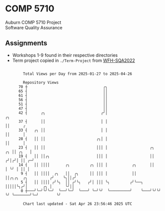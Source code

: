 # COMP 5710
Auburn COMP 5710 Project  
Software Quality Assurance

## Assignments
- Workshops 1-9 found in their respective directories
- Term project copied in `./Term-Project` from [WFH-SQA2022](https://github.com/wumphlett/WFH-SQA2022-AUBURN)

```

        Total Views per Day from 2025-01-27 to 2025-04-26

        Repository Views
      70 ┼                                  ╭╮
      65 ┤                                  ││
      61 ┤                                  ││
      56 ┤                                  ││
      51 ┤                                  ││
      47 ┤                                  ││
      42 ┤      ╭╮                         ╭╯│                                            ╭╮
      37 ┤      ││                         │ │                                            ││      ╭
      33 ┤   ╭╮ ││                         │ │                                            ││      │
      28 ┤   ││ ││                       ╭╮│ │                                            ││      │
      23 ┤   ││ ││                       │││ │                   ╭╮                    ╭╮ ││ ╭╮   │
      19 ┤   ││ ││╭╮                     │││ │                   ││                   ╭╯│╭╯│ ││ ╭─╯
      14 ┤   ││ ││││       ╭╮         ╭╮ │││ │           ╭╮      ││                   │ ╰╯ │ ││ │
       9 ┤   ││ ││││  ╭╮   ││  ╭╮     ││ │││ │           ││      ││╭╮╭╮  ╭╮          ╭╯    ╰╮││╭╯
       5 ┤   ││ ││││ ╭╯╰╮  ││ ╭╯╰╮   ╭╯│ │││ ╰╮         ╭╯╰──╮   │││││╰╮╭╯│       ╭╮ │      ╰╯││
       0 ┼───╯╰─╯╰╯╰─╯  ╰──╯╰─╯  ╰───╯ ╰─╯╰╯  ╰─────────╯    ╰───╯╰╯╰╯ ╰╯ ╰───────╯╰─╯        ╰╯

        Chart last updated - Sat Apr 26 23:56:46 2025 UTC
        
```
